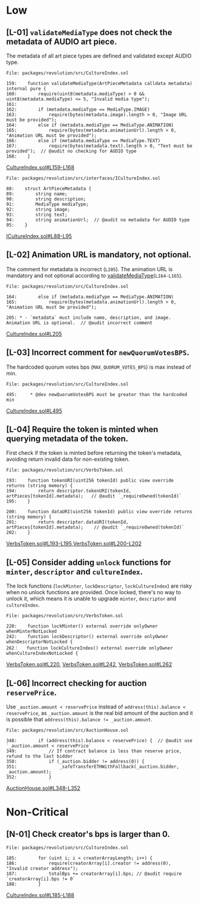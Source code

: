 # Low
## [L-01] `validateMediaType` does not check the metadata of AUDIO art piece.
The metadata of all art piece types are defined and validated except AUDIO type.
```solidity
File: packages/revolution/src/CultureIndex.sol

159:    function validateMediaType(ArtPieceMetadata calldata metadata) internal pure {
160:        require(uint8(metadata.mediaType) > 0 && uint8(metadata.mediaType) <= 5, "Invalid media type");
161:
162:        if (metadata.mediaType == MediaType.IMAGE)
163:            require(bytes(metadata.image).length > 0, "Image URL must be provided");
164:        else if (metadata.mediaType == MediaType.ANIMATION)
165:            require(bytes(metadata.animationUrl).length > 0, "Animation URL must be provided");
166:        else if (metadata.mediaType == MediaType.TEXT)
167:            require(bytes(metadata.text).length > 0, "Text must be provided");  // @audit no checking for AUDIO type
168:    }
```
[CultureIndex.sol#L159-L168](https://github.com/code-423n4/2023-12-revolutionprotocol/tree/main/packages/revolution/src/CultureIndex.sol#L159-L168)
```solidity
File: packages/revolution/src/interfaces/ICultureIndex.sol

88:    struct ArtPieceMetadata {
89:        string name;
90:        string description;
91:        MediaType mediaType;
92:        string image;
93:        string text;
94:        string animationUrl;  // @audit no metadata for AUDIO type
95:    }
```
[ICultureIndex.sol#L88-L95](https://github.com/code-423n4/2023-12-revolutionprotocol/tree/main/packages/revolution/src/interfaces/ICultureIndex.sol#L88-L95)

## [L-02] Animation URL is mandatory, not optional.
The comment for metadata is incorrect (`L205`). The animation URL is mandatory and not optional according to [validateMediaType](https://github.com/code-423n4/2023-12-revolutionprotocol/tree/main/packages/revolution/src/CultureIndex.sol#L164-L165)(`L164-L165`).
```solidity
File: packages/revolution/src/CultureIndex.sol

164:        else if (metadata.mediaType == MediaType.ANIMATION)
165:            require(bytes(metadata.animationUrl).length > 0, "Animation URL must be provided");

205: * - `metadata` must include name, description, and image. Animation URL is optional.  // @audit incorrect comment
```
[CultureIndex.sol#L205](https://github.com/code-423n4/2023-12-revolutionprotocol/tree/main/packages/revolution/src/CultureIndex.sol#L205)

## [L-03] Incorrect comment for `newQuorumVotesBPS`.
The hardcoded quorum votes bps (`MAX_QUORUM_VOTES_BPS`) is max instead of min.
```solidity
File: packages/revolution/src/CultureIndex.sol

495:     * @dev newQuorumVotesBPS must be greater than the hardcoded min
```
[CultureIndex.sol#L495](https://github.com/code-423n4/2023-12-revolutionprotocol/tree/main/packages/revolution/src/CultureIndex.sol#L495)

## [L-04] Require the token is minted when querying metadata of the token.
First check if the token is minted before returning the token's metadata, avoiding return invalid data for non-existing token.
```solidity
File: packages/revolution/src/VerbsToken.sol

193:    function tokenURI(uint256 tokenId) public view override returns (string memory) {
194:        return descriptor.tokenURI(tokenId, artPieces[tokenId].metadata);   // @audit `_requireOwned(tokenId)`
195:    }

200:    function dataURI(uint256 tokenId) public view override returns (string memory) {
201:        return descriptor.dataURI(tokenId, artPieces[tokenId].metadata);    // @audit `_requireOwned(tokenId)`
202:    }
```
[VerbsToken.sol#L193-L195](https://github.com/code-423n4/2023-12-revolutionprotocol/tree/main/packages/revolution/src/VerbsToken.sol#L193-L195),[VerbsToken.sol#L200-L202](https://github.com/code-423n4/2023-12-revolutionprotocol/tree/main/packages/revolution/src/VerbsToken.sol#L200-L202)

## [L-05] Consider adding `unlock` functions for `minter`, `descriptor` and `cultureIndex`.
The lock functions (`lockMinter`, `lockDescriptor`, `lockCultureIndex`) are risky when no unlock functions are provided. Once locked, there's no way to unlock it, which means it is unable to upgrade `minter`, `descriptor` and `cultureIndex`.
```solidity
File: packages/revolution/src/VerbsToken.sol

220:    function lockMinter() external override onlyOwner whenMinterNotLocked
242:    function lockDescriptor() external override onlyOwner whenDescriptorNotLocked {
262：   function lockCultureIndex() external override onlyOwner whenCultureIndexNotLocked {
```
[VerbsToken.sol#L220](https://github.com/code-423n4/2023-12-revolutionprotocol/tree/main/packages/revolution/src/VerbsToken.sol#L220),
[VerbsToken.sol#L242](https://github.com/code-423n4/2023-12-revolutionprotocol/tree/main/packages/revolution/src/VerbsToken.sol#L242),
[VerbsToken.sol#L262](https://github.com/code-423n4/2023-12-revolutionprotocol/tree/main/packages/revolution/src/VerbsToken.sol#L262)

## [L-06] Incorrect checking for auction `reservePrice`.
Use `_auction.amount < reservePrice` instead of `address(this).balance < reservePrice`, as `_auction.amount` is the real bid amount of the auction and it is possible that `address(this).balance != _auction.amount`.
```solidity
File: packages/revolution/src/AuctionHouse.sol

348:        if (address(this).balance < reservePrice) {  // @audit use `_auction.amount < reservePrice`
349:            // If contract balance is less than reserve price, refund to the last bidder
350:            if (_auction.bidder != address(0)) {
351:                _safeTransferETHWithFallback(_auction.bidder, _auction.amount);
352:            }
```
[AuctionHouse.sol#L348-L352](https://github.com/code-423n4/2023-12-revolutionprotocol/tree/main/packages/revolution/src/AuctionHouse.sol#L348-L352)


# Non-Critical
## [N-01] Check creator's bps is larger than 0.
```solidity
File: packages/revolution/src/CultureIndex.sol

185:        for (uint i; i < creatorArrayLength; i++) {
186:            require(creatorArray[i].creator != address(0), "Invalid creator address");
187:            totalBps += creatorArray[i].bps; // @audit require `creatorArray[i].bps != 0`
188:        }
```
[CultureIndex.sol#L185-L188](https://github.com/code-423n4/2023-12-revolutionprotocol/tree/main/packages/revolution/src/CultureIndex.sol#L185-L188)